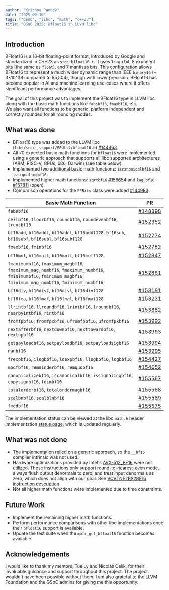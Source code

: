```yaml
---
author: "Krishna Pandey"
date: "2025-09-10"
tags: ["GSoC", "libc", "math", "c++23"]
title: "GSoC 2025: Bfloat16 in LLVM libc"
---
```



## Introduction
BFloat16 is a 16-bit floating-point format, introduced by Google and standardized in C++23 as `std::bfloat16_t`. It uses 1 sign bit, 8 exponent bits (the same as `float`), and 7 mantissa bits. This configuration allows BFloat16 to represent a much wider dynamic range than IEEE `binary16` (~ 3×10^38 compared to 65,504), though with lower precision. BFloat16 has become popular in AI and machine learning use-cases where it offers significant performance advantages.

The goal of this project was to implement the BFloat16 type in LLVM libc along with the basic math functions like `fabsbf16`, `fmaxbf16`, etc.  
We also want all functions to be generic, platform independent and correctly rounded for all rounding modes.

## What was done

- BFloat16 type was added to the LLVM libc (`libc/src/__support/FPUtil/bfloat16.h`) [#144463](https://github.com/llvm/llvm-project/pull/144463).
- All 70 expected basic math functions for `bfloat16` were implemented, using a generic approach that supports all libc supported architectures (ARM, RISC-V, GPUs, x86, Darwin) (see table below).
- Implemented two additional basic math functions: `iscanonicalbf16` and `issignalingbf16`.
- Implemented higher math functions: `sqrtbf16` [#156654](https://github.com/llvm/llvm-project/pull/156654) and `log_bf16` [#157811](https://github.com/llvm/llvm-project/pull/157811) (open).
- Comparison operations for the `FPBits` class were added [#144983](https://github.com/llvm/llvm-project/pull/144983).

| Basic Math Function                                                                                                                                            | PR                                                          |
|----------------------------------------------------------------------------------------------------------------------------------------------------------------|-------------------------------------------------------------|
| `fabsbf16`                                                                                                                                                     | [#148398](https://github.com/llvm/llvm-project/pull/148398) |
| `ceilbf16`, `floorbf16`, `roundbf16`, `roundevenbf16`, `truncbf16`                                                                                             | [#152352](https://github.com/llvm/llvm-project/pull/152352) |
| `bf16add`, `bf16addf`, `bf16addl`, `bf16addf128`, `bf16sub`, `bf16subf`, `bf16subl`, `bf16subf128`                                                             | [#152774](https://github.com/llvm/llvm-project/pull/152774) |
| `fmaxbf16`, `fminbf16`                                                                                                                                         | [#152782](https://github.com/llvm/llvm-project/pull/152782) |
| `bf16mul`, `bf16mulf`, `bf16mull`, `bf16mulf128`                                                                                                               | [#152847](https://github.com/llvm/llvm-project/pull/152847) |
| `fmaximumbf16`, `fmaximum_magbf16`, `fmaximum_mag_numbf16`, `fmaximum_numbf16`, `fminimumbf16`, `fminimum_magbf16`, `fminimum_mag_numbf16`, `fminimum_numbf16` | [#152881](https://github.com/llvm/llvm-project/pull/152881) |
| `bf16div`, `bf16divf`, `bf16divl`, `bf16divf128`                                                                                                               | [#153191](https://github.com/llvm/llvm-project/pull/153191) |
| `bf16fma`, `bf16fmaf`, `bf16fmal`, `bf16fmaf128`                                                                                                               | [#153231](https://github.com/llvm/llvm-project/pull/153231) |
| `llrintbf16`, `llroundbf16`, `lrintbf16`, `lroundbf16`, `nearbyintbf16`, `rintbf16`                                                                            | [#153882](https://github.com/llvm/llvm-project/pull/153882) |
| `fromfpbf16`, `fromfpxbf16`, `ufromfpbf16`, `ufromfpxbf16`                                                                                                     | [#153992](https://github.com/llvm/llvm-project/pull/153992) |
| `nextafterbf16`, `nextdownbf16`, `nexttowardbf16`, `nextupbf16`                                                                                                | [#153993](https://github.com/llvm/llvm-project/pull/153993) |
| `getpayloadbf16`, `setpayloadbf16`, `setpayloadsigbf16`                                                                                                        | [#153994](https://github.com/llvm/llvm-project/pull/153994) |
| `nanbf16`                                                                                                                                                      | [#153995](https://github.com/llvm/llvm-project/pull/153995) |
| `frexpbf16`, `ilogbbf16`, `ldexpbf16`, `llogbbf16`, `logbbf16`                                                                                                 | [#154427](https://github.com/llvm/llvm-project/pull/154427) |
| `modfbf16`, `remainderbf16`, `remquobf16`                                                                                                                      | [#154652](https://github.com/llvm/llvm-project/pull/154652) |
| `canonicalizebf16`, `iscanonicalbf16`, `issignalingbf16`, `copysignbf16`, `fdimbf16`                                                                           | [#155567](https://github.com/llvm/llvm-project/pull/155567) |
| `totalorderbf16`, `totalordermagbf16`                                                                                                                          | [#155568](https://github.com/llvm/llvm-project/pull/155568) |
| `scalbnbf16`, `scalblnbf16`                                                                                                                                    | [#155569](https://github.com/llvm/llvm-project/pull/155569) |
| `fmodbf16`                                                                                                                                                     | [#155575](https://github.com/llvm/llvm-project/pull/155575) |

The implementation status can be viewed at the libc `math.h` header implementation [status page](https://libc.llvm.org/headers/math/index.html), which is updated regularly.

## What was not done

- The implementation relied on a generic approach, so the `__bf16` compiler intrinsic was not used.
- Hardware optimizations provided by Intel's [AVX-512_BF16](https://www.intel.com/content/www/us/en/docs/intrinsics-guide/index.html#avx512techs=AVX512_BF16) were not utilized. These instructions only support round-to-nearest-even mode, always flush output denormals to zero, and treat input denormals as zero, which does not align with our goal. See [VCVTNE2PS2BF16 instruction description](https://www.felixcloutier.com/x86/vcvtne2ps2bf16#description).
- Not all higher math functions were implemented due to time constraints.

## Future Work
- Implement the remaining higher math functions.
- Perform performance comparisons with other libc implementations once their `bfloat16` support is available.
- Update the test suite when the `mpfr_get_bfloat16` function becomes available.

## Acknowledgements
I would like to thank my mentors, Tue Ly and Nicolas Celik, for their invaluable guidance and support throughout this project. The project wouldn't have been possible without them. I am also grateful to the LLVM Foundation and the GSoC admins for giving me this opportunity.
